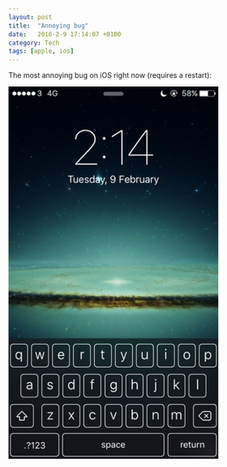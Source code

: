 ```yaml
---
layout: post
title:  "Annoying bug"
date:   2016-2-9 17:14:07 +0100
category: Tech
tags: [apple, ios]
---
```


The most annoying bug on iOS right now (requires a restart):

<div class="center"><img src="/images/2016/2/annoying-bug.png" height="736" width="414=" alt="Annoying bug"/></div>